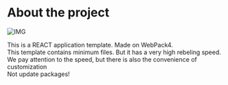 # About the project
![IMG](readme.png)

This is a REACT application template. Made on WebPack4. <br/>
This template contains minimum files.
 But it has a very high rebeling speed. <br/>
 We pay attention to the speed, but there is also the convenience of customization <br/>
 Not update packages! 
